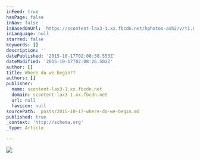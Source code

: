 ```yaml
---
inFeed: true
hasPage: false
inNav: false
isBasedOnUrl: 'https://scontent-lax3-1.xx.fbcdn.net/hphotos-ash2/v/t1.0-9/1014205_10151559689997934_179175344_n.jpg?oh=f02f4372bbcd5987711ab66f97bd86c9&oe=56D01195'
inLanguage: null
starred: false
keywords: []
description: ''
datePublished: '2015-10-17T02:08:38.553Z'
dateModified: '2015-10-17T02:08:26.502Z'
author: []
title: Where do we begin??
authors: []
publisher:
  name: scontent-lax3-1.xx.fbcdn.net
  domain: scontent-lax3-1.xx.fbcdn.net
  url: null
  favicon: null
sourcePath: _posts/2015-10-17-where-do-we-begin.md
published: true
_context: 'http://schema.org'
_type: Article

---
```

![](https://scontent-lax3-1.xx.fbcdn.net/hphotos-ash2/v/t1.0-9/1014205_10151559689997934_179175344_n.jpg?oh=f02f4372bbcd5987711ab66f97bd86c9&oe=56D01195)